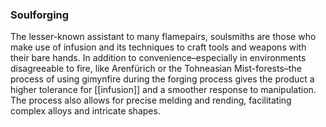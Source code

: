 ### Soulforging

The lesser-known assistant to many flamepairs, soulsmiths are those who make use of infusion and its techniques to craft tools and weapons with their bare hands. In addition to convenience–especially in environments disagreeable to fire, like Arenfürich or the Tohneasian Mist-forests–the process of using gimynfire during the forging process gives the product a higher tolerance for [[infusion]] and a smoother response to manipulation. The process also allows for precise melding and rending, facilitating complex alloys and intricate shapes.
